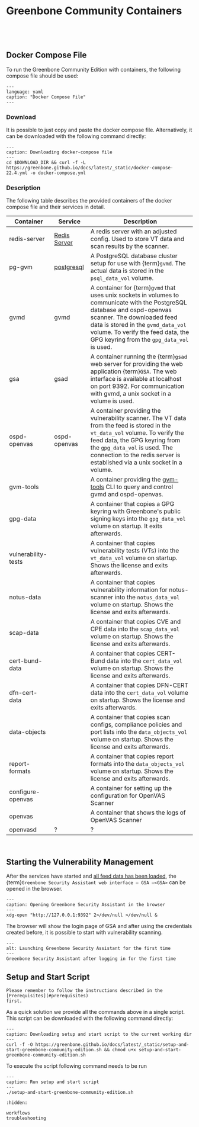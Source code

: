 # Greenbone Community Containers

```{include} /22.4/container/preamble.md
```

```{include} /22.4/container/introduction.md
```

```{include} /22.4/container/hardware.md
```

```{include} /22.4/container/prerequisites.md
```

## Docker Compose File

To run the Greenbone Community Edition with containers, the following compose
file should be used:

```{literalinclude} docker-compose.yml
---
language: yaml
caption: "Docker Compose File"
---
```

### Download

It is possible to just copy and paste the docker compose file. Alternatively,
it can be downloaded with the following command directly:

```{code-block} shell
---
caption: Downloading docker-compose file
---
cd $DOWNLOAD_DIR && curl -f -L https://greenbone.github.io/docs/latest/_static/docker-compose-22.4.yml -o docker-compose.yml
```

### Description

The following table describes the provided containers of the docker compose file
and their services in detail.

| Container | Service | Description |
|-----------|---------|-------------|
| redis-server | [Redis Server](https://redis.io/) | A redis server with an adjusted config. Used to store VT data and scan results by the scanner. |
| pg-gvm | [postgresql](https://www.postgresql.org/) | A PostgreSQL database cluster setup for use with {term}`gvmd`. The actual data is stored in the `psql_data_vol` volume. |
| gvmd | gvmd | A container for {term}`gvmd` that uses unix sockets in volumes to communicate with the PostgreSQL database and ospd-openvas scanner. The downloaded feed data is stored in the `gvmd_data_vol` volume. To verify the feed data, the GPG keyring from the `gpg_data_vol` is used. |
| gsa | gsad | A container running the {term}`gsad` web server for providing the web application {term}`GSA`. The web interface is available at localhost on port 9392. For communication with gvmd, a unix socket in a volume is used. |
| ospd-openvas | ospd-openvas | A container providing the vulnerability scanner. The VT data from the feed is stored in the `vt_data_vol` volume. To verify the feed data, the GPG keyring from the `gpg_data_vol` is used. The connection to the redis server is established via a unix socket in a volume. |
| gvm-tools | | A container providing the [gvm-tools](https://github.com/greenbone/gvm-tools/) CLI to query and control gvmd and ospd-openvas. |
| gpg-data | | A container that copies a GPG keyring with Greenbone's public signing keys into the `gpg_data_vol` volume on startup. It exits afterwards. |
| vulnerability-tests | | A container that copies vulnerability tests (VTs) into the `vt_data_vol` volume on startup. Shows the license and exits afterwards. |
| notus-data | | A container that copies vulnerability information for notus-scanner into the `notus_data_vol` volume on startup. Shows the license and exits afterwards. |
| scap-data | | A container that copies CVE and CPE data into the `scap_data_vol` volume on startup. Shows the license and exits afterwards. |
| cert-bund-data | | A container that copies CERT-Bund data into the `cert_data_vol` volume on startup. Shows the license and exits afterwards. |
| dfn-cert-data | | A container that copies DFN-CERT data into the `cert_data_vol` volume on startup. Shows the license and exits afterwards. |
| data-objects | | A container that copies scan configs, compliance policies and port lists into the `data_objects_vol` volume on startup. Shows the license and exits afterwards. |
| report-formats | | A container that copies report formats into the `data_objects_vol` volume on startup. Shows the license and exits afterwards. |
| configure-openvas | | A container for setting up the configuration for OpenVAS Scanner |
| openvas | | A container that shows the logs of OpenVAS Scanner |
| openvasd | ? | ? |

```{include} /22.4/container/starting.md
```

```{include} /22.4/container/admin-user.md
```

## Starting the Vulnerability Management

After the services have started and [all feed data has been loaded](./workflows.md#loading-the-feed-changes),
the {term}`Greenbone Security Assistant web interface – GSA –<GSA>` can be opened in the browser.

```{code-block} shell
---
caption: Opening Greenbone Security Assistant in the browser
---
xdg-open "http://127.0.0.1:9392" 2>/dev/null >/dev/null &
```

The browser will show the login page of GSA and after using the credentials
created before, it is possible to start with vulnerability scanning.

```{figure} /images/GSA-22.4.png
---
alt: Launching Greenbone Security Assistant for the first time
---
Greenbone Security Assistant after logging in for the first time
```

## Setup and Start Script

```{note}
Please remember to follow the instructions described in the [Prerequisites](#prerequisites)
first.
```

As a quick solution we provide all the commands above in a single script. This
script can be downloaded with the following command directly:

```{code-block} shell
---
caption: Downloading setup and start script to the current working dir
---
curl -f -O https://greenbone.github.io/docs/latest/_static/setup-and-start-greenbone-community-edition.sh && chmod u+x setup-and-start-greenbone-community-edition.sh
```

To execute the script following command needs to be run

```{code-block} shell
---
caption: Run setup and start script
---
./setup-and-start-greenbone-community-edition.sh
```

```{toctree}
:hidden:

workflows
troubleshooting
```

[docker]: https://docs.docker.com/
[docker-compose]: https://docs.docker.com/compose/

